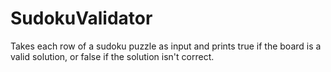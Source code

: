 # SudokuValidator
Takes each row of a sudoku puzzle as input and prints true if the board is a valid solution, or false if the solution isn't correct.
